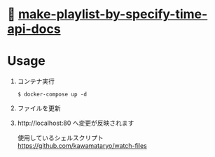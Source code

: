 # 📗 [make-playlist-by-specify-time-api-docs](https://pp-develop.github.io/make-playlist-by-specify-time-api-docs/)

# Usage
1. コンテナ実行
    ```
    $ docker-compose up -d
    ```
2. ファイルを更新
3. http://localhost:80 へ変更が反映されます  

    使用しているシェルスクリプト  
    https://github.com/kawamataryo/watch-files
